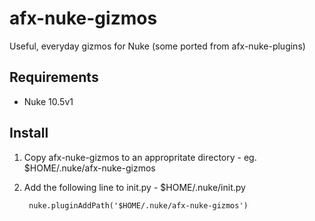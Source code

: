 # afx-nuke-gizmos
Useful, everyday gizmos for Nuke (some ported from afx-nuke-plugins)

Requirements
------------

* Nuke 10.5v1

Install
-------

1. Copy afx-nuke-gizmos to an appropritate directory - eg. $HOME/.nuke/afx-nuke-gizmos
2. Add the following line to init.py - $HOME/.nuke/init.py
        
        nuke.pluginAddPath('$HOME/.nuke/afx-nuke-gizmos')
